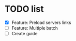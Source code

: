 # TODO list
 - [x] Feature: Preload servers links
 - [ ] Feature: Multiple batch
 - [ ] Create guide